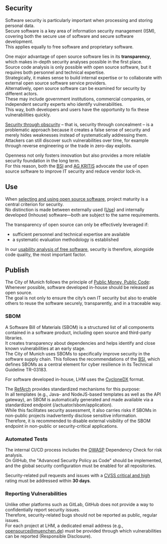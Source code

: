 ## Security

Software security is particularly important when processing and storing personal data.  
Secure software is a key area of information security management (ISM), covering both the secure use of software and secure software development.  
This applies equally to free software and proprietary software.

One major advantage of open source software lies in its __transparency__, which makes in-depth security analyses possible in the first place.  
Source code analysis is only possible with open source software, but it requires both personnel and technical expertise.  
Strategically, it makes sense to build internal expertise or to collaborate with external open source software service providers.  
Alternatively, open source software can be examined for security by different actors.  
These may include government institutions, commercial companies, or independent security experts who identify vulnerabilities.  
This way, both developers and users have the opportunity to fix these vulnerabilities quickly.

[Security through obscurity](https://de.wikipedia.org/wiki/Security_through_obscurity) – that is, security through concealment – is a problematic approach because it creates a false sense of security and merely hides weaknesses instead of systematically addressing them.  
Attackers can still discover such vulnerabilities over time, for example through reverse engineering or the trade in zero-day exploits.

Openness not only fosters innovation but also provides a more reliable security foundation in the long term.  
For this reason, both the [BSI](https://www.bsi.bund.de/DE/Themen/Unternehmen-und-Organisationen/Informationen-und-Empfehlungen/Freie-Software/freie-software.html) and [AG KRITIS](https://ag.kritis.info/politische-forderungen/#opensource) advocate the use of open source software to improve IT security and reduce vendor lock-in.

## Use

When [selecting and using open source software](./usability-analysis), project maturity is a central criterion for security.  
No distinction is made between externally used ([Use](use)) and internally developed (Inhouse) software—both are subject to the same requirements.

The transparency of open source can only be effectively leveraged if:

- sufficient personnel and technical expertise are available  
- a systematic evaluation methodology is established  

In our [usability analysis of free software](usability-analysis#security), security is therefore, alongside code quality, the most important factor.

## Publish

The City of Munich follows the principle of [Public Money, Public Code](./publish.md):  
Whenever possible, software developed in-house should be released as open source.  
The goal is not only to ensure the city’s own IT security but also to enable others to reuse the software securely, transparently, and in a traceable way.

### SBOM

A Software Bill of Materials (SBOM) is a structured list of all components contained in a software product, including open source and third-party libraries.  
It creates transparency about dependencies and helps identify and close known vulnerabilities at an early stage.  
The City of Munich uses SBOMs to specifically improve security in the software supply chain. This follows the recommendations of the [BSI](https://www.bsi.bund.de/DE/Service-Navi/Presse/Alle-Meldungen-News/Meldungen/TR-03183-2-SBOM-Anforderungen.html), which defines SBOMs as a central element for cyber resilience in its Technical Guideline TR-03183.

For software developed in-house, LHM uses the [CycloneDX](https://cyclonedx.org/) format.

The [RefArch](https://refarch.oss.muenchen.de/cross-cutting-concepts/security.html) provides standardized mechanisms for this purpose:  
In all templates (e.g., Java- and NodeJS-based templates as well as the API gateway), an SBOM is automatically generated and made available via a standardized endpoint (/actuator/sbom/application).  
While this facilitates security assessment, it also carries risks if SBOMs in non-public projects inadvertently disclose sensitive information.  
Therefore, it is recommended to disable external visibility of the SBOM endpoint in non-public or security-critical applications.

### Automated Tests

The internal CI/CD process includes the [OWASP](https://de.wikipedia.org/wiki/Open_Worldwide_Application_Security_Project) Dependency Check for risk analysis.  
On GitHub, the "Advanced Security Policy as Code" should be implemented, and the global security configuration must be enabled for all repositories.

Security-related pull requests and issues with a [CVSS critical and high](https://nvd.nist.gov/vuln-metrics/cvss) rating must be addressed within __30 days__.

### Reporting Vulnerabilities

Unlike other platforms such as GitLab, GitHub does not provide a way to confidentially report security issues.  
Therefore, security-related bugs should not be reported as public, regular issues.  
For each project at LHM, a dedicated email address (e.g., [opensource@muenchen.de](mailto:opensource@muenchen.de)) must be provided through which vulnerabilities can be reported (Responsible Disclosure).
